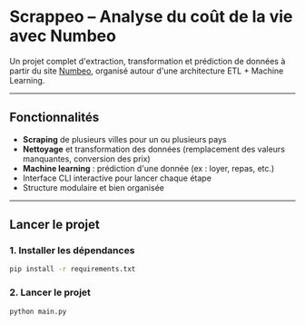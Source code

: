 # Scrappeo – Analyse du coût de la vie avec Numbeo

Un projet complet d'extraction, transformation et prédiction de données à partir du site [Numbeo](https://www.numbeo.com/cost-of-living/), organisé autour d'une architecture ETL + Machine Learning.

---

## Fonctionnalités

- **Scraping** de plusieurs villes pour un ou plusieurs pays
- **Nettoyage** et transformation des données (remplacement des valeurs manquantes, conversion des prix)
- **Machine learning** : prédiction d'une donnée (ex : loyer, repas, etc.)
- Interface CLI interactive pour lancer chaque étape
- Structure modulaire et bien organisée

---

## Lancer le projet 
 
### 1. Installer les dépendances 

```bash
pip install -r requirements.txt
```

### 2. Lancer le projet 

```bash
python main.py
```

